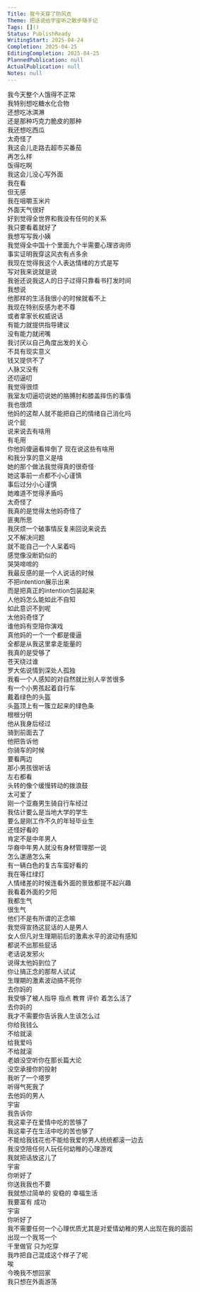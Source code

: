 ```yaml
---
Title: 我今天穿了防风衣
Theme: 把话说给宇宙听之散步随手记
Tags: []()
Status: PublishReady
WritingStart: 2025-04-24
Completion: 2025-04-25
EditingCompletion: 2025-04-25
PlannedPublication: null
ActualPublication: null
Notes: null
---    
```

我今天整个人饿得不正常  
我特别想吃糖水化合物  
还想吃冰淇淋  
还是那种巧克力脆皮的那种    
我还想吃西瓜  
太奇怪了    
我这会儿走路去超市买番茄  
再怎么样  
饭得吃啊    
我这会儿没心写外面  
我在看  
但无感  
我在咀嚼玉米片    
外面天气很好  
好到觉得全世界和我没有任何的关系  
我只要看着就好了    
我想写写我小姨  
我觉得全中国十个里面九个半需要心理咨询师    
事实证明我穿这风衣有点多余    
我现在觉得我这个人表达情绪的方式是写  
写对我来说就是说    
我爸还说我这人的日子过得只靠看书打发时间  
我想说  
他那样的生活我很小的时候就看不上  
我现在特别反感为老不尊  
或者拿家长权威说话  
有能力就提供指导建议  
没有能力就闭嘴  
我讨厌以自己角度出发的关心  
不具有现实意义  
钱又提供不了  
人脉又没有  
还叨逼叨  
我觉得很烦    
我室友叨逼叨说她的胳膊肘和膝盖摔伤的事情  
我也很烦  
他妈的这帮人就不能把自己的情绪自己消化吗  
说个屁  
说来说去有啥用  
有毛用  
你他妈傻逼看摔倒了 现在说这些有啥用  
和我分享的意义是啥  
她的那个做法我觉得真的很奇怪  
她这事前一点都不小心谨慎  
事后过分小心谨慎  
她难道不觉得矛盾吗  
太奇怪了  
我真的是觉得太他妈奇怪了  
匪夷所思    
我厌烦一个破事情反复来回说来说去  
又不解决问题  
就不能自己一个人呆着吗  
感觉像没断奶似的  
哭哭啼啼的    
我最反感的是一个人说话的时候  
不把intention展示出来  
而是把真正的intention包装起来  
人他妈怎么能如此不自知  
如此意识不到呢  
太他妈奇怪了    
谁他妈有空陪你演戏  
真他妈的一个一个都是傻逼  
全都是从我这里拿走能量的    
我真的是受够了    
苍天绕过谁    
罗大佑说情到深处人孤独  
我看一个人感知的对自然就比别人辛苦很多    
有一个小男孩起着自行车  
戴着绿色的头盔  
头盔顶上有一簇立起来的绿色条  
根根分明  
他从我身后经过  
骑到前面去了  
他把告诉他  
你骑车的时候  
要看两边  
那小男孩很听话  
左右都看  
头转的像个缓慢转动的拨浪鼓  
太可爱了    
刚一个亚裔男生骑自行车经过  
我估计要么是当地大学的学生  
要么是刚工作不久的年轻毕业生  
还怪好看的  
肯定不是中年男人  
华裔中年男人就没有身材管理那一说  
怎么邋遢怎么来    
有一辆白色的复古车蛮好看的    
我在等红绿灯    
人情绪差的时候连看外面的景致都提不起兴趣    
我看着外面的夕阳  
我都生气  
很生气    
他们不是有所谓的正念嘛  
我觉得宣扬这屁话的人是男人  
女人但凡对生理期前后的激素水平的波动有感知  
都说不出那些屁话    
老话说发邪火  
说得太他妈到位了  
你让搞正念的那帮人试试  
生理期的激素波动搞不死你  
去你妈的  
我受够了被人指导 指点 教育 评价 着怎么活了  
去你妈的    
我才不需要你告诉我人生该怎么过  
你给我钱么  
不给就滚  
给我爱吗  
不给就滚  
老娘没空听你在那长篇大论  
没空承接你的投射    
我听了一个塔罗  
听得气死我了  
去他妈的男人    
宇宙  
我告诉你  
我这辈子在爱情中吃的苦够了  
我这辈子在生活中吃的苦也够了    
不能给我钱花也不能给我爱的男人统统都滚一边去  
我没空陪任何人玩任何幼稚的心理游戏    
我就把话放这儿了  
宇宙  
你听好了  
你送我我也不要    
我就想过简单的 安稳的 幸福生活  
我要富有 成功     
宇宙  
你听好了  
我不需要任何一个心理优质尤其是对爱情幼稚的男人出现在我的面前  
出现一个我骂一个    
千里做官 只为吃穿  
我咋把自己混成这个样子了呢  
唉    
今晚我不想回家  
我只想在外面游荡    

